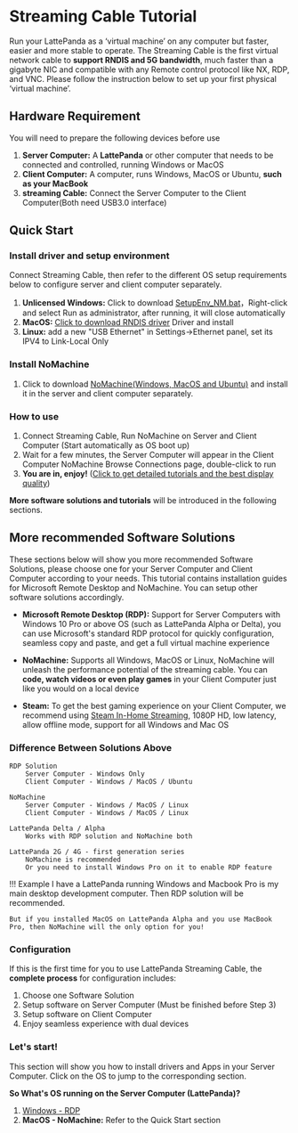 # Streaming Cable Tutorial

Run your LattePanda as a ‘virtual machine’ on any computer but faster, easier and more stable to operate. The Streaming Cable is the first virtual network cable to **support RNDIS and 5G bandwidth**, much faster than a gigabyte NIC and compatible with any Remote control protocol like NX, RDP, and VNC. Please follow the instruction below to set up your first physical ‘virtual machine’.

## Hardware Requirement

You will need to prepare the following devices before use

1. **Server Computer:** A **LattePanda** or other computer that needs to be connected and controlled, running Windows or MacOS
2. **Client Computer:** A computer, runs Windows, MacOS or Ubuntu, **such as your MacBook**
3. **streaming Cable:** Connect the Server Computer to the Client Computer(Both need USB3.0 interface)

## Quick Start
### Install driver and setup environment
Connect Streaming Cable, then refer to the different OS setup requirements below to configure server and client computer separately.

1. **Unlicensed Windows:** Click to download [SetupEnv_NM.bat](/assets/streaming_cable_resources/SetupEnv_NM.bat)，Right-click and select Run as administrator, after running, it will close automatically
2. **MacOS:** [Click to download RNDIS driver](http://bit.ly/2A4f2xI) Driver and install
3. **Linux:** add a new "USB Ethernet" in Settings->Ethernet panel, set its IPV4 to Link-Local Only

### Install NoMachine

1. Click to download [NoMachine(Windows, MacOS and Ubuntu)](https://www.nomachine.com/download) and install it in the server and client computer separately.

### How to use

1. Connect Streaming Cable, Run NoMachine on Server and Client Computer (Start automatically as OS boot up)
2. Wait for a few minutes, the Server Computer will appear in the Client Computer NoMachine Browse Connections page, double-click to run
3. **You are in, enjoy!** ([Click to get detailed tutorials and the best display quality](/content/streaming_cable/set_up_nomachine_client.md))

**More software solutions and tutorials** will be introduced in the following sections.


## More recommended Software Solutions

These sections below will show you more recommended Software Solutions, please choose one for your Server Computer and Client Computer according to your needs. This tutorial contains installation guides for Microsoft Remote Desktop and NoMachine. You can setup other software solutions accordingly.

* **Microsoft Remote Desktop (RDP):** Support for Server Computers with Windows 10 Pro or above OS (such as LattePanda Alpha or Delta), you can use Microsoft's standard RDP protocol for quickly configuration, seamless copy and paste, and get a full virtual machine experience

* **NoMachine:** Supports all Windows, MacOS or Linux, NoMachine will unleash the performance potential of the streaming cable. You can **code, watch videos or even play games** in your Client Computer just like you would on a local device

* **Steam:** To get the best gaming experience on your Client Computer, we recommend using [Steam In-Home Streaming](https://store.steampowered.com/streaming/), 1080P HD, low latency, allow offline mode, support for all Windows and Mac OS

### Difference Between Solutions Above

    RDP Solution
        Server Computer - Windows Only
        Client Computer - Windows / MacOS / Ubuntu

    NoMachine
        Server Computer - Windows / MacOS / Linux
        Client Computer - Windows / MacOS / Linux

    LattePanda Delta / Alpha
        Works with RDP solution and NoMachine both
    
    LattePanda 2G / 4G - first generation series
        NoMachine is recommended
        Or you need to install Windows Pro on it to enable RDP feature


!!! Example
    I have a LattePanda running Windows and Macbook Pro is my main desktop development computer.
    Then RDP solution will be recommended.

    But if you installed MacOS on LattePanda Alpha and you use MacBook Pro, then NoMachine will the only option for you!


### Configuration

If this is the first time for you to use LattePanda Streaming Cable, the **complete process** for configuration includes:

1. Choose one Software Solution
2. Setup software on Server Computer (Must be finished before Step 3)
3. Setup software on Client Computer
4. Enjoy seamless experience with dual devices

### Let's start!

This section will show you how to install drivers and Apps in your Server Computer. Click on the OS to jump to the corresponding section.

**So What's OS running on the Server Computer (LattePanda)?**

1. [Windows - RDP](/content/streaming_cable/set_up_windows_host.md)
2. **MacOS - NoMachine:** Refer to the Quick Start section
